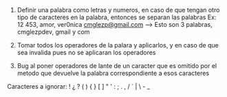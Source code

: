 1. Definir una palabra como letras y numeros, en caso de que tengan otro tipo de caracteres en la palabra, entonces se separan las palabras
Ex: 12 453, amor, ver0nica
cmglezp@gmail.com --> Esto son 3 palabras, cmglezpdev, gmail y com

2. Tomar todos los operadores de la palara y aplicarlos, y en caso de que sea invalida pues no se aplicaran los operadores 



3. Bug al poner operadores de lante de un caracter que es omitido por el metodo que devuelve la palabra correspondiente a esos caracteres


Caracteres a ignorar:
! ¿ ? ( ) { } [ ] " ' : ; . , / ` | \ - _ 